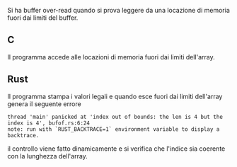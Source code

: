 Si ha buffer over-read quando si prova leggere da una locazione di memoria fuori dai limiti del buffer.

## C
Il programma accede alle locazioni di memoria fuori dai limiti dell'array.

## Rust
Il programma stampa i valori legali e quando esce fuori dai limiti dell'array genera il seguente errore  
```
thread 'main' panicked at 'index out of bounds: the len is 4 but the index is 4', bufof.rs:6:24
note: run with `RUST_BACKTRACE=1` environment variable to display a backtrace.
```
il controllo viene fatto dinamicamente e si verifica che l'indice sia coerente con la lunghezza dell'array.
